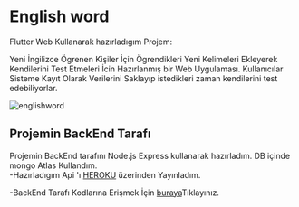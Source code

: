# English word

Flutter Web Kullanarak hazırladıgım Projem:

Yeni İngilizce Ögrenen Kişiler İçin Ögrendikleri Yeni Kelimeleri Ekleyerek Kendilerini Test Etmeleri İcin Hazırlanmış bir Web Uygulaması.
Kullanıcılar Sisteme Kayıt Olarak Verilerini Saklayıp istedikleri zaman kendilerini test edebiliyorlar.  

![englishword](https://user-images.githubusercontent.com/55949311/117519551-aad12100-afac-11eb-843e-027724f82099.gif)

## Projemin BackEnd Tarafı

Projemin BackEnd tarafını Node.js Express kullanarak hazırladım. DB içinde mongo Atlas Kullandım.                      
-Hazırladıgım Api 'ı [HEROKU](https://www.heroku.com) üzerinden Yayınladım.

-BackEnd Tarafı Kodlarına Erişmek İçin [buraya](https://github.com/aydnburak/Flutter-Web-English-Word-BackEnd)Tıklayınız.


